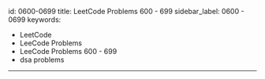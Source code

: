 id: 0600-0699
title: LeetCode Problems 600 - 699
sidebar_label: 0600 - 0699
keywords:
  - LeetCode
  - LeeCode Problems
  - LeeCode Problems 600 - 699
  - dsa problems
---